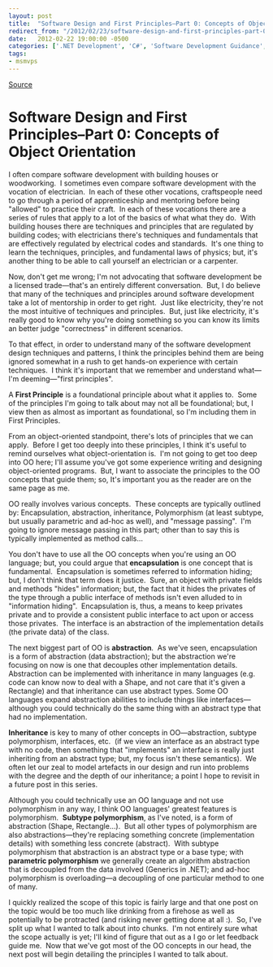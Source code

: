 ```yaml
---
layout: post
title:  "Software Design and First Principles–Part 0: Concepts of Object Orientation"
redirect_from: "/2012/02/23/software-design-and-first-principles-part-0-concepts-of-object-orientation/"
date:   2012-02-22 19:00:00 -0500
categories: ['.NET Development', 'C#', 'Software Development Guidance', 'Software Development Principles', 'Visual Studio 2010 Best Practices']
tags:
- msmvps
---
```

[Source](http://blogs.msmvps.com/peterritchie/2012/02/23/software-design-and-first-principles-part-0-concepts-of-object-orientation/ "Permalink to Software Design and First Principles–Part 0: Concepts of Object Orientation")

# Software Design and First Principles–Part 0: Concepts of Object Orientation

I often compare software development with building houses or woodworking.  I sometimes even compare software development with the vocation of electrician.  In each of these other vocations, craftspeople need to go through a period of apprenticeship and mentoring before being "allowed" to practice their craft.  In each of these vocations there are a series of rules that apply to a lot of the basics of what what they do.  With building houses there are techniques and principles that are regulated by building codes; with electricians there's techniques and fundamentals that are effectively regulated by electrical codes and standards.  It's one thing to learn the techniques, principles, and fundamental laws of physics; but, it's another thing to be able to call yourself an electrician or a carpenter.

Now, don't get me wrong; I'm not advocating that software development be a licensed trade—that's an entirely different conversation.  But, I do believe that many of the techniques and principles around software development take a lot of mentorship in order to get right.  Just like electricity, they're not the most intuitive of techniques and principles.  But, just like electricity, it's really good to know why you're doing something so you can know its limits an better judge "correctness" in different scenarios.

To that effect, in order to understand many of the software development design techniques and patterns, I think the principles behind them are being ignored somewhat in a rush to get hands-on experience with certain techniques.  I think it's important that we remember and understand what—I'm deeming—"first principles".

A **First Principle** is a foundational principle about what it applies to.  Some of the principles I'm going to talk about may not all be foundational; but, I view then as almost as important as foundational, so I'm including them in First Principles.

From an object-oriented standpoint, there's lots of principles that we can apply.  Before I get too deeply into these principles, I think it's useful to remind ourselves what object-orientation is.  I'm not going to get too deep into OO here; I'll assume you've got some experience writing and designing object-oriented programs.  But, I want to associate the principles to the OO concepts that guide them; so, It's important you as the reader are on the same page as me.

OO really involves various concepts.  These concepts are typically outlined by: Encapsulation, abstraction, inheritance, Polymorphism (at least subtype, but usually parametric and ad-hoc as well), and "message passing".  I'm going to ignore message passing in this part; other than to say this is typically implemented as method calls…

You don't have to use all the OO concepts when you're using an OO language; but, you could argue that **encapsulation** is one concept that is fundamental.  Encapsulation is sometimes referred to information hiding; but, I don't think that term does it justice.  Sure, an object with private fields and methods "hides" information; but, the fact that it hides the privates of the type through a public interface of methods isn't even alluded to in "information hiding".  Encapsulation is, thus, a means to keep privates private and to provide a consistent public interface to act upon or access those privates.  The interface is an abstraction of the implementation details (the private data) of the class.

The next biggest part of OO is **abstraction**.  As we've seen, encapsulation is a form of abstraction (data abstraction); but the abstraction we're focusing on now is one that decouples other implementation details.  Abstraction can be implemented with inheritance in many languages (e.g. code can know now to deal with a Shape, and not care that it's given a Rectangle) and that inheritance can use abstract types. Some OO languages expand abstraction abilities to include things like interfaces—although you could technically do the same thing with an abstract type that had no implementation.

**Inheritance** is key to many of other concepts in OO—abstraction, subtype polymorphism, interfaces, etc.  (if we view an interface as an abstract type with no code, then something that "implements" an interface is really just inheriting from an abstract type; but, my focus isn't these semantics).  We often let our zeal to model artefacts in our design and run into problems with the degree and the depth of our inheritance; a point I hope to revisit in a future post in this series.

Although you could technically use an OO language and not use polymorphism in any way, I think OO languages' greatest features is polymorphism.  **Subtype polymorphism**, as I've noted, is a form of abstraction (Shape, Rectangle…).  But all other types of polymorphism are also abstractions—they're replacing something concrete (implementation details) with something less concrete (abstract).  With subtype polymorphism that abstraction is an abstract type or a base type; with **parametric polymorphism** we generally create an algorithm abstraction that is decoupled from the data involved (Generics in .NET); and ad-hoc polymorphism is overloading—a decoupling of one particular method to one of many.

I quickly realized the scope of this topic is fairly large and that one post on the topic would be too much like drinking from a firehose as well as potentially to be protracted (and risking never getting done at all :).  So, I've split up what I wanted to talk about into chunks.  I'm not entirely sure what the scope actually is yet; I'll kind of figure that out as a I go or let feedback guide me.  Now that we've got most of the OO concepts in our head, the next post will begin detailing the principles I wanted to talk about.

